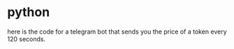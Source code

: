 # python
here is the code for a telegram bot that sends you the price of a token every 120 seconds.
